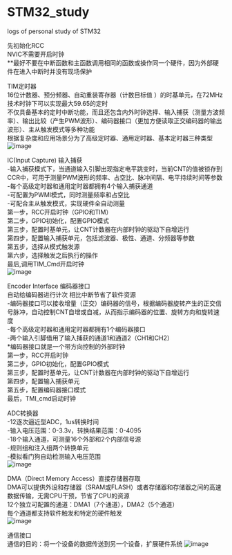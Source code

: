 # STM32_study
logs of personal study of STM32 

先初始化RCC  
NVIC不需要开启时钟  
**最好不要在中断函数和主函数调用相同的函数或操作同一个硬件，因为外部硬件在进入中断时并没有现场保护  

TIM定时器  
16位计数器、预分频器、自动重装寄存器（计数目标值 ）的时基单元，在72MHz技术时钟下可以实现最大59.65的定时  
不仅具备基本的定时中断功能，而且还包含内外时钟选择、输入捕获（测量方波频率）、输出比较（产生PWM波形）、编码器接口（更加方便读取正交编码器的输出波形）、主从触发模式等多种功能  
根据复杂度和应用场景分为了高级定时器、通用定时器、基本定时器三种类型  
![image](https://github.com/user-attachments/assets/12eabac5-59cf-4c47-82e8-cfdec10bb9f1)

IC(Input Capture) 输入捕获  
-输入捕获模式下，当通道输入引脚出现指定电平跳变时，当前CNT的值被锁存到CCR中，可用于测量PWM波形的频率、占空比、脉冲间隔、电平持续时间等参数  
-每个高级定时器和通用定时器都拥有4个输入捕获通道  
-可配置为PWMI模式，同时测量频率和占空比  
-可配合主从触发模式，实现硬件全自动测量  
第一步，RCC开启时钟（GPIO和TIM）  
第二步，GPIO初始化，配置GPIO模式  
第三步，配置时基单元，让CNT计数器在内部时钟的驱动下自增运行  
第四步，配置输入捕获单元，包括滤波器、极性、通道、分频器等参数  
第五步，选择从模式触发源  
第六步，选择触发之后执行的操作  
最后,调用TIM_Cmd开启时钟  
![image](https://github.com/user-attachments/assets/089d9ffd-1625-499c-af1f-90db9f603606)

Encoder Interface 编码器接口  
自动给编码器进行计次 相比中断节省了软件资源  
-编码器接口可以接收增量（正交）编码器的信号，根据编码器旋转产生的正交信号脉冲，自动控制CNT自增或自减，从而指示编码器的位置、旋转方向和旋转速度  
-每个高级定时器和通用定时器都拥有1个编码器接口  
-两个输入引脚借用了输入捕获的通道1和通道2（CH1和CH2）  
*编码器接口就是一个带方向控制的外部时钟  
第一步，RCC开启时钟  
第二步，GPIO初始化，配置GPIO模式  
第三步，配置时基单元，让CNT计数器在内部时钟的驱动下自增运行  
第四步，配置输入捕获单元  
第五步，配置编码器接口模式  
最后，TMI_cmd启动时钟

ADC转换器  
-12逐次逼近型ADC，1us转换时间  
-输入电压范围：0-3.3v，转换结果范围：0-4095  
-18个输入通道，可测量16个外部和2个内部信号源  
-规则组和注入组两个转换单元  
-模拟看门狗自动检测输入电压范围  
![image](https://github.com/user-attachments/assets/a8ba2fd5-80cf-46b7-81aa-93b585db173f)

DMA（Direct Memory Access）直接存储器存取  
DMA可以提供外设和存储器（SRAM或FLASH）或者存储器和存储器之间的高速数据传输，无需CPU干预，节省了CPU的资源  
12个独立可配置的通道：DMA1（7个通道），DMA2（5个通道）  
每个通道都支持软件触发和特定的硬件触发  
![image](https://github.com/user-attachments/assets/ceb16176-084e-4f31-883d-61820a6453c3)

通信接口  
通信的目的：将一个设备的数据传送到另一个设备，扩展硬件系统
![image](https://github.com/user-attachments/assets/1aebbf22-569a-4f2a-a8bb-f05958054fcd)










